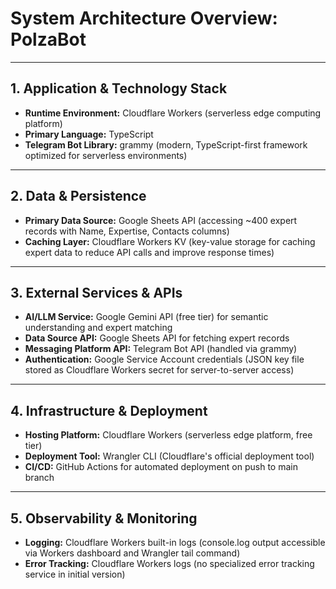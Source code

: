 # System Architecture Overview: PolzaBot

---

## 1. Application & Technology Stack

- **Runtime Environment:** Cloudflare Workers (serverless edge computing platform)
- **Primary Language:** TypeScript
- **Telegram Bot Library:** grammy (modern, TypeScript-first framework optimized for serverless environments)

---

## 2. Data & Persistence

- **Primary Data Source:** Google Sheets API (accessing ~400 expert records with Name, Expertise, Contacts columns)
- **Caching Layer:** Cloudflare Workers KV (key-value storage for caching expert data to reduce API calls and improve response times)

---

## 3. External Services & APIs

- **AI/LLM Service:** Google Gemini API (free tier) for semantic understanding and expert matching
- **Data Source API:** Google Sheets API for fetching expert records
- **Messaging Platform API:** Telegram Bot API (handled via grammy)
- **Authentication:** Google Service Account credentials (JSON key file stored as Cloudflare Workers secret for server-to-server access)

---

## 4. Infrastructure & Deployment

- **Hosting Platform:** Cloudflare Workers (serverless edge platform, free tier)
- **Deployment Tool:** Wrangler CLI (Cloudflare's official deployment tool)
- **CI/CD:** GitHub Actions for automated deployment on push to main branch

---

## 5. Observability & Monitoring

- **Logging:** Cloudflare Workers built-in logs (console.log output accessible via Workers dashboard and Wrangler tail command)
- **Error Tracking:** Cloudflare Workers logs (no specialized error tracking service in initial version)
